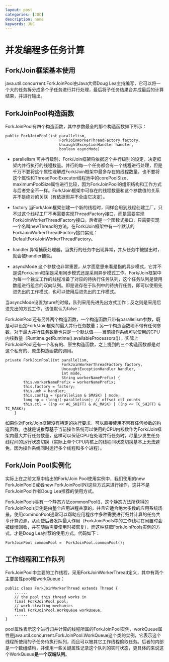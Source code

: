 ```yaml
---
layout: post
categories: [JUC]
description: none
keywords: JUC
---
```

# 并发编程多任务计算

## Fork/Join框架基本使用
java.util.concurrent.ForkJoinPool由Java大师Doug Lea主持编写，它可以将一个大的任务拆分成多个子任务进行并行处理，最后将子任务结果合并成最后的计算结果，并进行输出。

## ForkJoinPool构造函数
ForkJoinPool有四个构造函数，其中参数最全的那个构造函数如下所示：
```
public ForkJoinPool(int parallelism,  
                        ForkJoinWorkerThreadFactory factory,  
                        UncaughtExceptionHandler handler,  
                        boolean asyncMode)
```
- parallelism
可并行级别，Fork/Join框架将依据这个并行级别的设定，决定框架内并行执行的线程数量。并行的每一个任务都会有一个线程进行处理，但是千万不要将这个属性理解成Fork/Join框架中最多存在的线程数量，也不要将这个属性和ThreadPoolExecutor线程池中的corePoolSize、maximumPoolSize属性进行比较，因为ForkJoinPool的组织结构和工作方式与后者完全不一样。Fork/Join框架中可存在的线程数量和这个参数值的关系并不是绝对的关联（有依据但并不全由它决定）。

- factory
当Fork/Join框架创建一个新的线程时，同样会用到线程创建工厂。只不过这个线程工厂不再需要实现ThreadFactory接口，而是需要实现ForkJoinWorkerThreadFactory接口。后者是一个函数式接口，只需要实现一个名叫newThread的方法。在Fork/Join框架中有一个默认的ForkJoinWorkerThreadFactory接口实现：DefaultForkJoinWorkerThreadFactory。

- handler
异常捕获处理器。当执行的任务中出现异常，并从任务中被抛出时，就会被handler捕获。

- asyncMode
这个参数也非常重要，从字面意思来看是指的异步模式，它并不是说Fork/Join框架是采用同步模式还是采用异步模式工作。Fork/Join框架中为每一个独立工作的线程准备了对应的待执行任务队列，这个任务队列是使用数组进行组合的双向队列。即是说存在于队列中的待执行任务，即可以使用先进先出的工作模式，也可以使用后进先出的工作模式。

当asyncMode设置为ture的时候，队列采用先进先出方式工作；反之则是采用后进先出的方式工作，该值默认为false：

ForkJoinPool还有另外两个构造函数，一个构造函数只带有parallelism参数，既是可以设定Fork/Join框架的最大并行任务数量；另一个构造函数则不带有任何参数，对于最大并行任务数量也只是一个默认值——当前操作系统可以使用的CPU内核数量（Runtime.getRuntime().availableProcessors()）。实际上ForkJoinPool还有一个私有的、原生构造函数，之上提到的三个构造函数都是对这个私有的、原生构造函数的调用。
```
private ForkJoinPool(int parallelism,  
                         ForkJoinWorkerThreadFactory factory,  
                         UncaughtExceptionHandler handler,  
                         int mode,  
                         String workerNamePrefix) {  
        this.workerNamePrefix = workerNamePrefix;  
        this.factory = factory;  
        this.ueh = handler;  
        this.config = (parallelism & SMASK) | mode;  
        long np = (long)(-parallelism); // offset ctl counts  
        this.ctl = ((np << AC_SHIFT) & AC_MASK) | ((np << TC_SHIFT) & TC_MASK);  
    }  
```
如果你对Fork/Join框架没有特定的执行要求，可以直接使用不带有任何参数的构造函数。也就是说推荐基于当前操作系统可以使用的CPU内核数作为Fork/Join框架内最大并行任务数量，这样可以保证CPU在处理并行任务时，尽量少发生任务线程间的运行状态切换（实际上单个CPU内核上的线程间状态切换基本上无法避免，因为操作系统同时运行多个线程和多个进程）。

## Fork/Join Pool实例化
实际上在之前文章中给出的Fork/Join Pool使用实例中，我们使用的new ForkJoinPool()或者new ForkJoinPool(N)这些方式来进行操作，这并不是ForkJoinPool作者Doug Lea推荐的使用方式。

ForkJoinPools类有一个静态方法commonPool()，这个静态方法所获得的ForkJoinPools实例是由整个应用进程共享的，并且它适合绝大多数的应用系统场景。使用commonPool通常可以帮助应用程序中多种需要进行归并计算的任务共享计算资源，从而使后者发挥最大作用（ForkJoinPools中的工作线程在闲置时会被缓慢回收，并在随后需要使用时被恢复），而这种获取ForkJoinPools实例的方式，才是Doug Lea推荐的使用方式。代码如下：
```
ForkJoinPool commonPool =  ForkJoinPool.commonPool();  
```

## 工作线程和工作队列
ForkJoinPool中主要的工作线程，采用ForkJoinWorkerThread定义，其中有两个主要属性pool和workQueue：
```
public class ForkJoinWorkerThread extends Thread {  
    ......  
    // the pool this thread works in  
    final ForkJoinPool pool;  
    // work-stealing mechanics  
    final ForkJoinPool.WorkQueue workQueue;  
    ......  
}
```
pool属性表示这个进行归并计算的线程所属的ForkJoinPool实例，workQueue属性是java.util.concurrent.ForkJoinPool.WorkQueue这个类的实例，它表示这个线程所使用的子任务待执行队列，而且可以被其它工作线程偷取任务。后者的内部是一个数组结构，并使用一些关键属性记录这个队列的实时状态，更具体的来说这个WorkQueue**是一个双端队列**。




















